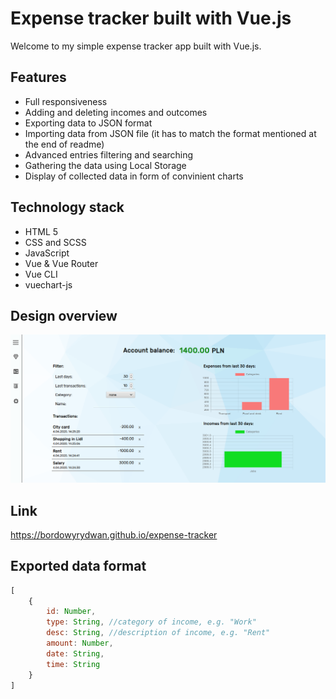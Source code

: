 # Expense tracker built with Vue.js

Welcome to my simple expense tracker app built with Vue.js.

## Features
* Full responsiveness
* Adding and deleting incomes and outcomes
* Exporting data to JSON format
* Importing data from JSON file (it has to match the format mentioned at the end of readme)
* Advanced entries filtering and searching
* Gathering the data using Local Storage
* Display of collected data in form of convinient charts

## Technology stack
* HTML 5
* CSS and SCSS
* JavaScript
* Vue & Vue Router
* Vue CLI
* vuechart-js

## Design overview

![Summary display](overview.png) 

## Link
https://bordowyrydwan.github.io/expense-tracker

## Exported data format
```javascript
[
    {
        id: Number, 
        type: String, //category of income, e.g. "Work"
        desc: String, //description of income, e.g. "Rent"
        amount: Number,
        date: String,
        time: String
    }
]
```




